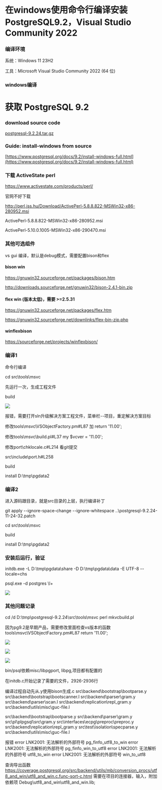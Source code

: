 # 在windows使用命令行编译安装PostgreSQL9.2，Visual Studio Community 2022

### 编译环境
系统：Windows 11 23H2

工具：Microsoft Visual Studio Community 2022 (64 位)

### windows编译

# 获取 PostgreSQL 9.2

### download source code
[postgresql-9.2.24.tar.gz](https://ftp.postgresql.org/pub/source/v9.2.24/postgresql-9.2.24.tar.gz)

### Guide: install-windows from source 
[https://www.postgresql.org/docs/9.2/install-windows-full.html](https://www.postgresql.org/docs/9.2/install-windows-full.html)

### 下载 ActiveState perl
https://www.activestate.com/products/perl/

官网不好下载

http://perl.jss.hu/Download/ActivePerl-5.8.8.822-MSWin32-x86-280952.msi

ActivePerl-5.8.8.822-MSWin32-x86-280952.msi

ActivePerl-5.10.0.1005-MSWin32-x86-290470.msi

### 其他可选组件
vs gui 编译，默认是debug模式，需要配置bison和flex

#### bison win
https://gnuwin32.sourceforge.net/packages/bison.htm

http://downloads.sourceforge.net/gnuwin32/bison-2.4.1-bin.zip

#### flex win (版本太低)，需要 >=2.5.31

https://gnuwin32.sourceforge.net/packages/flex.htm

https://gnuwin32.sourceforge.net/downlinks/flex-bin-zip.php

#### winflexbison

https://sourceforge.net/projects/winflexbison/

### 编译1
命令行编译

cd src\tools\msvc

先运行一次，生成工程文件

build

![](../README/2023-11-21-09-38-55.png)

报错，需要打开sln升级解决方案工程文件，菜单栏--项目，重定解决方案目标

修改tools\msvc\VSObjectFactory.pm#L87 加 return '11.00';

修改tools\msvc\build.pl#L37  my $vcver = '11.00';

修改port\chklocale.c#L214  看git提交

src\include\port.h#L258

build

install D:\tmp\pgdata2

### 编译2
进入源码跟目录，就是src目录的上层，执行编译补丁

git apply --ignore-space-change --ignore-whitespace  ..\postgresql-9.2.24-11-24-32.patch

cd src\tools\msvc

build

install D:\tmp\pgdata2

### 安装后运行，验证
initdb.exe -L D:\tmp\pgdata\share -D D:\tmp\pgdata\data -E UTF-8 --locale=chs

psql.exe -d postgres
\l+

![](../README/2023-11-21-12-22-26.png)


### 其他问题记录

cd /d D:\tmp\postgresql-9.2.24\src\tools\msvc
perl mkvcbuild.pl

因为pg9.2是早期产品，需要修改里面检查vs版本的函数
tools\msvc\VSObjectFactory.pm#L87
return '11.00';


![](../README/2023-11-20-17-48-06.png)

![](../README/2023-11-20-17-51-03.png)

![](../README/2023-11-20-17-49-18.png)



bin/psql依赖misc/libpgport, libpg,项目都有配置的

在initdb.c开始记录了需要的文件，2926-2936行

编译过程自动先从.y使用bison生成.c
src\backend\bootstrap\bootparse.y
src\backend\bootstrap\bootscanner.l
src\backend\parser\gram.y
src\backend\parser\scan.l
src\backend\replication\repl_gram.y
src\backend\utils\misc\guc-file.l

src\backend\bootstrap\bootparse.y
src\backend\parser\gram.y
src\pl\plpgsql\src\gram.y
src\interfaces\ecpg\preproc\preproc.y
src\backend\replication\repl_gram.y
src\test\isolation\specparse.y
src\backend\utils\misc\guc-file.l

报错
error LNK2001: 无法解析的外部符号 pg_finfo_utf8_to_win
error LNK2001: 无法解析的外部符号 pg_finfo_win_to_utf8
error LNK2001: 无法解析的外部符号 utf8_to_win
error LNK2001: 无法解析的外部符号 win_to_utf8

查询导出函数
https://coverage.postgresql.org/src/backend/utils/mb/conversion_procs/utf8_and_win/utf8_and_win.c.func-sort-c.html
需要在项目的连接器，输入，附加依赖项 Debug\utf8_and_win\utf8_and_win.lib;


